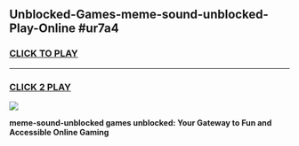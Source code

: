 
## Unblocked-Games-meme-sound-unblocked-Play-Online #ur7a4
<h3>
<a href="https://news.freeplayer.one?title=meme-sound-unblocked&ref=3">CLICK TO PLAY</a></h3>
<hr>

<h3>
<a href="https://news.freeplayer.one?title=meme-sound-unblocked&ref=3">CLICK 2 PLAY</a>
  
</h3>

<a href="https://news.freeplayer.one?title=meme-sound-unblocked&ref=3"><img src="https://clearcache.store/games.png"></a>


**meme-sound-unblocked games unblocked: Your Gateway to Fun and Accessible Online Gaming**
